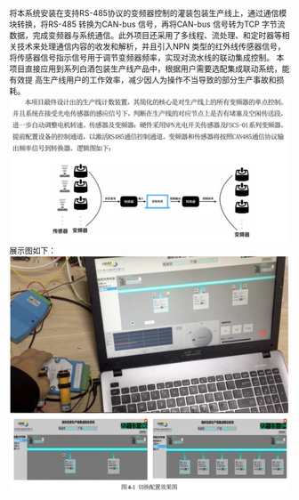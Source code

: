 将本系统安装在支持RS-485协议的变频器控制的灌装包装生产线上，通过通信模块转换，将RS-485 转换为CAN-bus 信号，再将CAN-bus 信号转为TCP 字节流数据，完成变频器与系统通信。此外项目还采用了多线程、流处理、和定时器等相关技术来处理通信内容的收发和解析，并且引入NPN 类型的红外线传感器信号，将传感器信号指示信号用于调节变频器频率，实现对流水线的联动集成控制。
本项目直接应用到系列白酒包装生产线产品中，根据用户需要选配集成联动系统，能有效提
高生产线用户的工作效率，减少因人为操作不当导致的部分生产事故和损耗。
![image](https://github.com/SCULitao/myLuzhou/blob/Litao/images/2F7D021B-68B5-4725-88EA-90B2E870ABD6.png)
展示图如下：
![image](https://github.com/SCULitao/myLuzhou/blob/Litao/images/64086427-71FE-4D1E-B49F-E759A15E42BC.png)
![image](https://github.com/SCULitao/myLuzhou/blob/Litao/images/2CC113B1-D36C-4B64-A1D5-B7BD790576CC.png)
